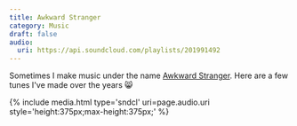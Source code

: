 ```yaml
---
title: Awkward Stranger
category: Music
draft: false
audio:
  uri: https://api.soundcloud.com/playlists/201991492
---
```


Sometimes I make music under the name [Awkward Stranger](https://soundcloud.com/awkward-stranger). Here are a few tunes I've made over the years 😸

{%
    include media.html
    type='sndcl'
    uri=page.audio.uri
    style='height:375px;max-height:375px;'
%}
